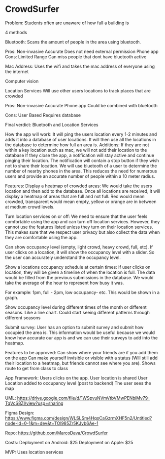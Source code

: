 # CrowdSurfer

Problem:
Students often are unaware of how full a building is

4 methods

Bluetooth:
Scans the amount of people in the area using bluetooth.

Pros:
Non-invasive
Accurate
Does not need external permission
Phone app
Cons:
Limited Range
Can miss people that dont have bluetooth active

Mac Address:
Uses the wifi and takes the mac address of everyone using the internet

Computer vision


Location Services
Will use other users locations to track places that are crowded

Pros:
Non-invasive
Accurate
Phone app
Could be combined with bluetooth

Cons:
User Based
Requires database


Final verdict: Bluetooth and Location Services

How the app will work:
It will ping the users location every 1-2 minutes and adds it into a database of user locations. It will then use all the locations in the database to determine how full an area is.
Additions:
If they are not within a key location such as mac, we will not add their location to the database
If they close the app, a notification will stay active and continue pinging their location. The notification will contain a stop button if they wish not to share their location.
We will use bluetooth of a user to determine the number of nearby phones in the area. This reduces the need for numerous users and provide an accurate number of people within a 10 meter radius. 

Features:
Display a heatmap of crowded areas:
We would take the users location and then add to the database. Once all locations are received, it will display a heatmap of areas that are full and not full. Red would mean crowded, transparent would mean empty, yellow or orange are in between at medium crowd levels. 

Turn location services on or off:
We need to ensure that the user feels comfortable using the app and can turn off location services. However, they cannot use the features listed unless they turn on their location services. This makes sure that we respect user privacy but also collect the data when they are comfortable using the app.

Can show occupancy level (empty, light crowd, heavy crowd, full, etc).
If user clicks on a location, it will show the occupancy level with a slider. So the user can accurately understand the occupancy level. 

Show a locations occupancy schedule at certain times:
If user clicks on location, they will be given a timeline of when the location is full. The data would be filled from the previous submissions in the database. We would take the average of the hour to represent how busy it was. 

For example:
1pm, full - 2pm, low occupancy- etc. This would be shown in a graph.

Show occupancy level during different times of the month or different seasons. Like a line chart. Could start seeing different patterns through different seasons

Submit survey: 
User has an option to submit survey and submit how occupied the area is. This information would be useful because we would know how accurate our app is and we can use their surveys to add into the heatmap. 


Features to be approved:
Can show where your friends are if you add them on the app
Can make yourself invisible or visible with a status (Will still add their location to a heatmap, but friends cannot see where you are).
Shows route to get from class to class

App Framework:
Users clicks on the app.
User location is shared
User Location added to occupancy level (post to backend)
The user sees the map

UML:
https://drive.google.com/file/d/1WSpvuNVmVtbVMwPENbiMv79-TqVcS8Zl/view?usp=sharing 

Figma Design:
https://www.figma.com/design/WLSLSm4HqoCaGzrmXHF5n2/Untitled?node-id=0-1&m=dev&t=TOl985Zr5KJvb6Ae-1 

Repo:
https://github.com/MarcoDava/CrowdSurfer 

Costs: 
Deployment on Android: $25
Deployment on Apple: $25

MVP: Uses location services
